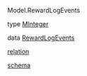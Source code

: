 Model.RewardLogEvents

type [MInteger](Model-RewardLogEvents.html#t:MInteger)

data [RewardLogEvents](Model-RewardLogEvents.html#t:RewardLogEvents)

[relation](Model-RewardLogEvents.html#v:relation)

[schema](Model-RewardLogEvents.html#v:schema)
